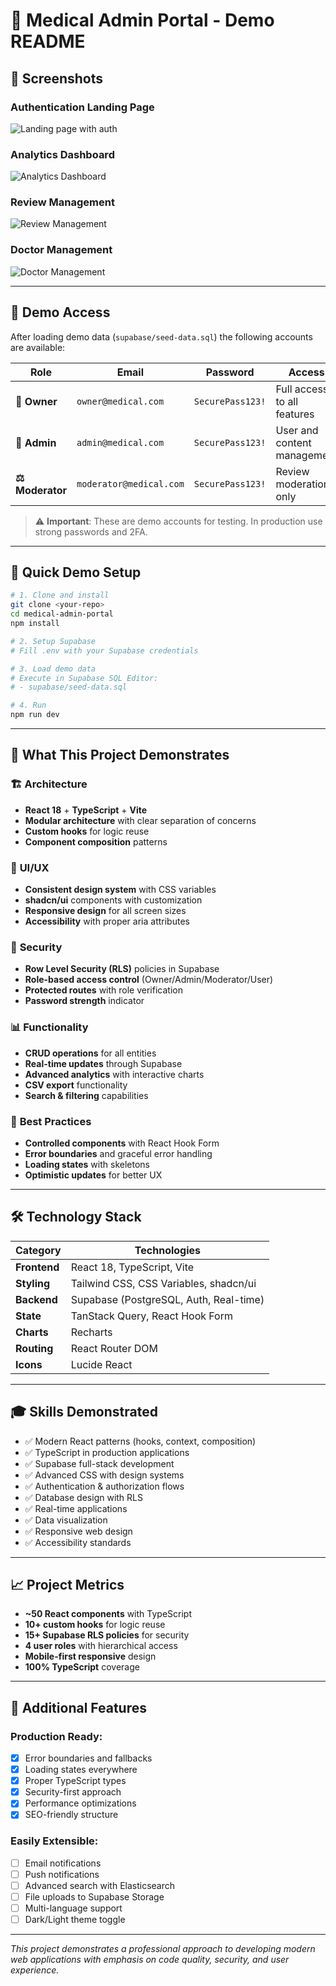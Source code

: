 # 🏥 Medical Admin Portal - Demo README

## 📱 Screenshots

### Authentication Landing Page
![Landing page with auth](https://images.unsplash.com/photo-1576091160550-2173dba999ef?w=800&h=400&fit=crop)

### Analytics Dashboard
![Analytics Dashboard](https://images.unsplash.com/photo-1551288049-bebda4e38f71?w=800&h=400&fit=crop)

### Review Management
![Review Management](https://images.unsplash.com/photo-1559757148-5c350d0d3c56?w=800&h=400&fit=crop)

### Doctor Management
![Doctor Management](https://images.unsplash.com/photo-1582750433449-648ed127bb54?w=800&h=400&fit=crop)

---

## 🎯 Demo Access

After loading demo data (`supabase/seed-data.sql`) the following accounts are available:

| Role | Email | Password | Access |
|------|--------|---------|---------|
| **👑 Owner** | `owner@medical.com` | `SecurePass123!` | Full access to all features |
| **🔧 Admin** | `admin@medical.com` | `SecurePass123!` | User and content management |
| **⚖️ Moderator** | `moderator@medical.com` | `SecurePass123!` | Review moderation only |

> ⚠️ **Important**: These are demo accounts for testing. In production use strong passwords and 2FA.

---

## 🚀 Quick Demo Setup

```bash
# 1. Clone and install
git clone <your-repo>
cd medical-admin-portal
npm install

# 2. Setup Supabase
# Fill .env with your Supabase credentials

# 3. Load demo data
# Execute in Supabase SQL Editor:
# - supabase/seed-data.sql

# 4. Run
npm run dev
```

---

## 💼 What This Project Demonstrates

### 🏗️ **Architecture**
- **React 18** + **TypeScript** + **Vite**
- **Modular architecture** with clear separation of concerns
- **Custom hooks** for logic reuse
- **Component composition** patterns

### 🎨 **UI/UX**
- **Consistent design system** with CSS variables
- **shadcn/ui** components with customization
- **Responsive design** for all screen sizes
- **Accessibility** with proper aria attributes

### 🔐 **Security**
- **Row Level Security (RLS)** policies in Supabase
- **Role-based access control** (Owner/Admin/Moderator/User)
- **Protected routes** with role verification
- **Password strength** indicator

### 📊 **Functionality**
- **CRUD operations** for all entities
- **Real-time updates** through Supabase
- **Advanced analytics** with interactive charts
- **CSV export** functionality
- **Search & filtering** capabilities

### 🎯 **Best Practices**
- **Controlled components** with React Hook Form
- **Error boundaries** and graceful error handling
- **Loading states** with skeletons
- **Optimistic updates** for better UX

---

## 🛠️ Technology Stack

| Category | Technologies |
|-----------|------------|
| **Frontend** | React 18, TypeScript, Vite |
| **Styling** | Tailwind CSS, CSS Variables, shadcn/ui |
| **Backend** | Supabase (PostgreSQL, Auth, Real-time) |
| **State** | TanStack Query, React Hook Form |
| **Charts** | Recharts |
| **Routing** | React Router DOM |
| **Icons** | Lucide React |

---

## 🎓 Skills Demonstrated

- ✅ Modern React patterns (hooks, context, composition)
- ✅ TypeScript in production applications
- ✅ Supabase full-stack development
- ✅ Advanced CSS with design systems
- ✅ Authentication & authorization flows
- ✅ Database design with RLS
- ✅ Real-time applications
- ✅ Data visualization
- ✅ Responsive web design
- ✅ Accessibility standards

---

## 📈 Project Metrics

- **~50 React components** with TypeScript
- **10+ custom hooks** for logic reuse
- **15+ Supabase RLS policies** for security
- **4 user roles** with hierarchical access
- **Mobile-first responsive** design
- **100% TypeScript** coverage

---

## 🔧 Additional Features

### Production Ready:
- [x] Error boundaries and fallbacks
- [x] Loading states everywhere
- [x] Proper TypeScript types
- [x] Security-first approach
- [x] Performance optimizations
- [x] SEO-friendly structure

### Easily Extensible:
- [ ] Email notifications
- [ ] Push notifications
- [ ] Advanced search with Elasticsearch
- [ ] File uploads to Supabase Storage
- [ ] Multi-language support
- [ ] Dark/Light theme toggle

---

*This project demonstrates a professional approach to developing modern web applications with emphasis on code quality, security, and user experience.*